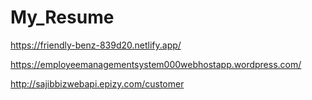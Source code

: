 # My_Resume
https://friendly-benz-839d20.netlify.app/

https://employeemanagementsystem000webhostapp.wordpress.com/

http://sajibbizwebapi.epizy.com/customer

